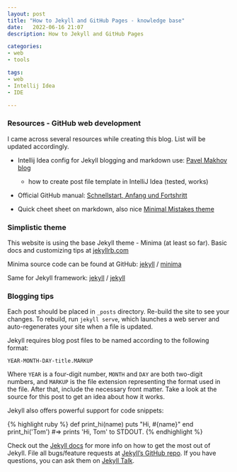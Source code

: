 ```yaml
---
layout: post
title: "How to Jekyll and GitHub Pages - knowledge base"
date:   2022-06-16 21:07
description: How to Jekyll and GitHub Pages

categories:
- web
- tools

tags:
- web
- Intellij Idea
- IDE

---
```


### Resources - GitHub web development

I came across several resources while creating this blog.
List will be updated accordingly.

- Intellij Idea config for Jekyll blogging and markdown use:
[Pavel Makhov blog](https://pavelmakhov.com/2017/11/idea-for-jekyll-blogging/)
  - how to create post file template in IntelliJ Idea (tested, works)

- Official GitHub manual:
 [Schnellstart, Anfang und Fortshritt](https://docs.github.com/en/pages/quickstart)

- Quick cheet sheet on markdown, also nice [Minimal Mistakes theme](https://thinkreen.github.io/markdown/markdown-cheatsheets/)

### Simplistic theme

This website is using the base Jekyll theme - Minima (at least so far). 
Basic docs and customizing tips at [jekyllrb.com](https://jekyllrb.com/)

Minima source code can be found at GitHub:
[jekyll][jekyll-organization] /
[minima](https://github.com/jekyll/minima)

Same for Jekyll framework:
[jekyll][jekyll-organization] /
[jekyll](https://github.com/jekyll/jekyll)


[jekyll-organization]: https://github.com/jekyll

### Blogging tips

Each post should be placed in `_posts` directory. Re-build the site to see your changes. 
To rebuild, run `jekyll serve`, which launches a web server and auto-regenerates your site when a file is updated.

Jekyll requires blog post files to be named according to the following format:

`YEAR-MONTH-DAY-title.MARKUP`

Where `YEAR` is a four-digit number, `MONTH` and `DAY` are both two-digit numbers, and `MARKUP` is the file extension representing the format used in the file. After that, include the necessary front matter. Take a look at the source for this post to get an idea about how it works.

Jekyll also offers powerful support for code snippets:

{% highlight ruby %}
def print_hi(name)
puts "Hi, #{name}"
end
print_hi('Tom')
#=> prints 'Hi, Tom' to STDOUT.
{% endhighlight %}

Check out the [Jekyll docs][jekyll-docs] for more info on how to get the most out of Jekyll. File all bugs/feature requests at [Jekyll’s GitHub repo][jekyll-gh]. If you have questions, you can ask them on [Jekyll Talk][jekyll-talk].

[jekyll-docs]: https://jekyllrb.com/docs/home
[jekyll-gh]:   https://github.com/jekyll/jekyll
[jekyll-talk]: https://talk.jekyllrb.com/